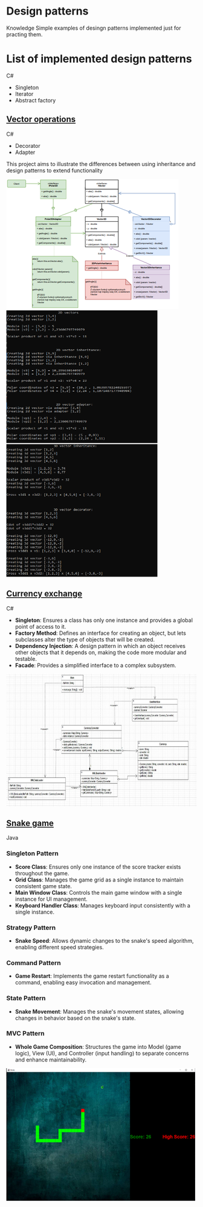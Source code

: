 # Design patterns
Knowledge Simple examples of desingn patterns implemented just for practing them.

# List of implemented design patterns

C#
- Singleton
- Iterator
- Abstract factory

## [Vector operations](./Decorator&Adapter/)

C#



- Decorator
- Adapter


This project aims to illustrate the differences between using inheritance and design patterns to extend functionality






![alt text](images/image-1.png)    <img src="images/image-4.png" alt="alt text" width="400" height="350"/>    <img src="images/image-5.png" alt="alt text" width="400" height="350"/>


## [Currency exchange](./CurrencyExchanger/)

C#


- **Singleton**: Ensures a class has only one instance and provides a global point of access to it.
- **Factory Method**: Defines an interface for creating an object, but lets subclasses alter the type of objects that will be created.
- **Dependency Injection**: A design pattern in which an object receives other objects that it depends on, making the code more modular and testable.
- **Facade**: Provides a simplified interface to a complex subsystem.

<img src="images/image-6.png" alt="alt text" width="700" height="350"/>


## [Snake game](./Snake_multiple_dp/)

Java




### Singleton Pattern

- **Score Class**: Ensures only one instance of the score tracker exists throughout the game.
- **Grid Class**: Manages the game grid as a single instance to maintain consistent game state.
- **Main Window Class**: Controls the main game window with a single instance for UI management.
- **Keyboard Handler Class**: Manages keyboard input consistently with a single instance.

### Strategy Pattern

- **Snake Speed**: Allows dynamic changes to the snake's speed algorithm, enabling different speed strategies.

### Command Pattern

- **Game Restart**: Implements the game restart functionality as a command, enabling easy invocation and management.

### State Pattern

- **Snake Movement**: Manages the snake's movement states, allowing changes in behavior based on the snake's state.

### MVC Pattern

- **Whole Game Composition**: Structures the game into Model (game logic), View (UI), and Controller (input handling) to separate concerns and enhance maintainability.


<img src="images/image-2.png" alt="alt text" width="500" height="350"/>

